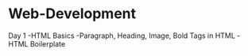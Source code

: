 # Web-Development

Day 1
-HTML Basics
-Paragraph, Heading, Image, Bold Tags in HTML
-HTML Boilerplate

